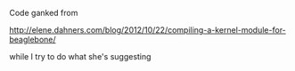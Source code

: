 
Code ganked from 

http://elene.dahners.com/blog/2012/10/22/compiling-a-kernel-module-for-beaglebone/

while I try to do what she's suggesting 